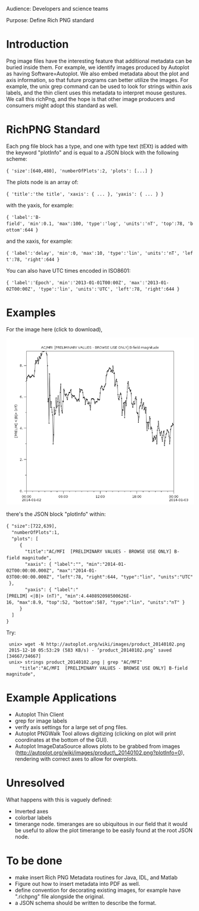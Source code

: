 Audience: Developers and science teams

Purpose: Define Rich PNG standard

# Introduction

Png image files have the interesting feature that additional metadata
can be buried inside them. For example, we identify images produced by
Autoplot as having Software=Autoplot. We also embed metadata about the
plot and axis information, so that future programs can better utilize
the images. For example, the unix grep command can be used to look for
strings within axis labels, and the thin client uses this metadata to
interpret mouse gestures. We call this richPng, and the hope is that
other image producers and consumers might adopt this standard as well.

# RichPNG Standard

Each png file block has a type, and one with type text (tEXt) is added
with the keyword "plotInfo" and is equal to a JSON block with the
following scheme:

`{ 'size':[640,480], 'numberOfPlots':2, 'plots': [...] }`

The plots node is an array of:

`{ 'title':'the title', 'xaxis': { ... }, 'yaxis': { ... } }`

with the yaxis, for example:

`{ 'label':'B-field', 'min':0.1, 'max':100, 'type':'log', 'units':'nT', 'top':78, 'bottom':644 }`

and the xaxis, for example:

`{ 'label':'delay', 'min':0, 'max':10, 'type':'lin', 'units':'nT', 'left':78, 'right':644 }`

You can also have UTC times encoded in ISO8601:

`{ 'label':'Epoch', 'min':'2013-01-01T00:00Z', 'max':'2013-01-02T00:00Z', 'type':'lin', 'units':'UTC', 'left':78, 'right':644 }`

# Examples

For the image here (click to download),

![product\_20140102.png](product_20140102.png "product_20140102.png")

there's the JSON block "plotInfo" within:

`{ "size":[722,639],`  
`  "numberOfPlots":1,`  
`  "plots": [`  
`     {`  
`       "title":"AC/MFI  [PRELIMINARY VALUES - BROWSE USE ONLY] B-field magnitude", `  
`       "xaxis": { "label":"", "min":"2014-01-02T00:00:00.000Z", "max":"2014-01-03T00:00:00.000Z", "left":78, "right":644, "type":"lin", "units":"UTC" },`  
`       "yaxis": { "label":"[PRELIM] <|B|> (nT)", "min":4.440892098500626E-16, "max":8.9, "top":52, "bottom":587, "type":"lin", "units":"nT" }`  
`     }`  
`  ]`  
`}`

Try:

``` 
 unix> wget -N http://autoplot.org/wiki/images/product_20140102.png
 2015-12-10 05:53:29 (583 KB/s) - ‘product_20140102.png’ saved [34667/34667]
 unix> strings product_20140102.png | grep "AC/MFI" 
     "title":"AC/MFI  [PRELIMINARY VALUES - BROWSE USE ONLY] B-field magnitude", 
```

# Example Applications

  - Autoplot Thin Client
  - grep for image labels
  - verify axis settings for a large set of png files.
  - Autoplot PNGWalk Tool allows digitizing (clicking on plot will print
    coordinates at the bottom of the GUI).
  - Autoplot ImageDataSource allows plots to be grabbed from images
    (http://autoplot.org/wiki/images/product\_20140102.png?plotInfo=0),
    rendering with correct axes to allow for overplots.

# Unresolved

What happens with this is vaguely defined:

  - Inverted axes
  - colorbar labels
  - timerange node. timeranges are so ubiquitous in our field that it
    would be useful to allow the plot timerange to be easily found at
    the root JSON node.

# To be done

  - make insert Rich PNG Metadata routines for Java, IDL, and Matlab
  - Figure out how to insert metadata into PDF as well.
  - define convention for decorating existing images, for example have
    ".richpng" file alongside the original.
  - a JSON schema should be written to describe the format.
